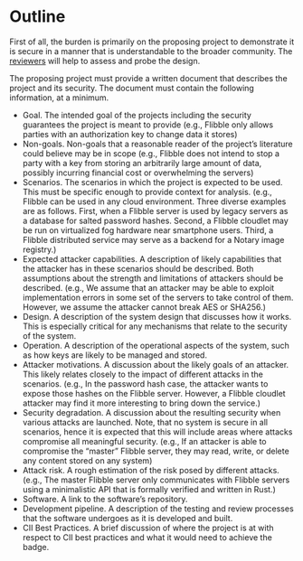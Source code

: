 # Outline

First of all, the burden is primarily on the proposing project to
demonstrate it is secure in a manner that is understandable to the broader
community.  The [reviewers](security-reviewer.md) will help to assess and probe the design.

The proposing project must provide a written document that describes the
project and its security.  The document must contain the following
information, at a minimum.

* Goal. The intended goal of the projects including the security guarantees
the project is meant to provide (e.g., Flibble only allows parties with an
authorization key to change data it stores)
* Non-goals.  Non-goals that a reasonable reader of the project’s literature
could believe may be in scope (e.g., Flibble does not intend to stop a
party with a key from storing an arbitrarily large amount of data, possibly
incurring financial cost or overwhelming the servers)
* Scenarios.  The scenarios in which the project is expected to be used.
This must be specific enough to provide context for analysis.  (e.g.,
Flibble can be used in any cloud environment.  Three diverse examples are
as follows.  First, when a Flibble server is used by legacy servers as a
database for salted password hashes.  Second, a Flibble cloudlet may be run
on virtualized fog hardware near smartphone users.  Third, a Flibble
distributed service may serve as a backend for a Notary image registry.)
* Expected attacker capabilities.  A description of likely capabilities that
the attacker has in these scenarios should be described.  Both assumptions
about the strength and limitations of attackers should be described.
(e.g., We assume that an attacker may be able to exploit implementation
errors in some set of the servers to take control of them.  However, we
assume the attacker cannot break AES or SHA256.)
* Design.  A description of the system design that discusses how it works.
This is especially critical for any mechanisms that relate to the security
of the system.
* Operation.  A description of the operational aspects of the system, such as
how keys are likely to be managed and stored.
* Attacker motivations.  A discussion about the likely goals of an attacker.
This likely relates closely to the impact of different attacks in the
scenarios.  (e.g., In the password hash case, the attacker wants to expose
those hashes on the Flibble server.  However, a Flibble cloudlet attacker
may find it more interesting to bring down the service.)
* Security degradation.  A discussion about the resulting security when
various attacks are launched.  Note, that no system is secure in all
scenarios, hence it is expected that this will include areas where attacks
compromise all meaningful security.  (e.g., If an attacker is able to
compromise the “master” Flibble server, they may read, write, or delete any
content stored on any system)
* Attack risk.  A rough estimation of the risk posed by different attacks.
(e.g., The master Flibble server only communicates with Flibble servers
using a minimalistic API that is formally verified and written in Rust.)
* Software.  A link to the software’s repository.
* Development pipeline.  A description of the testing and review processes
that the software undergoes as it is developed and built.
* CII Best Practices.  A brief discussion of where the project is at with
respect to CII best practices and what it would need to achieve the badge.

